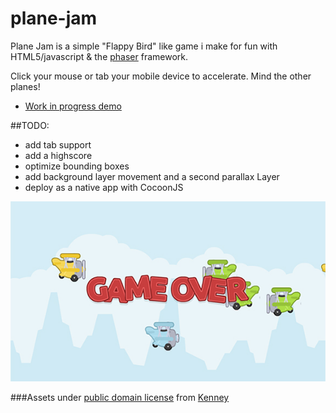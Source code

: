 plane-jam
=========

Plane Jam is a simple "Flappy Bird" like game i make for fun with HTML5/javascript & the [phaser](https://github.com/photonstorm/phaser) framework. 


Click your mouse or tab your mobile device to accelerate. Mind the other planes!
- [Work in progress demo](http://mightyeditor.mightyfingers.com/data/projects/pe0c/phaser/index.html)

##TODO:
- add tab support
- add a highscore
- optimize bounding boxes
- add background layer movement and a second parallax Layer
- deploy as a native app with CocoonJS

![plane jam preview (currently offline)](https://github.com/matthiasprieth/plane-jam/blob/master/assets/preview.jpg)

###Assets under [public domain license](http://creativecommons.org/publicdomain/zero/1.0/) from [Kenney](http://opengameart.org/users/kenney) 
